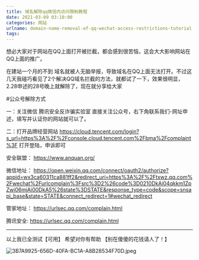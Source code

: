 ```yaml
---
title: 域名解除qq微信内访问限制教程
date: 2021-03-09 03:10:00
categories: 网站
urlname: domain-name-removal-of-qq-wechat-access-restrictions-tutorial
tags:
---
```

<!--markdown-->想必大家对于网站在QQ上面打开被拦截，都会感到很苦恼，这会大大影响网站在QQ上面的推广。

在建站一个月的不到 域名就被人无脑举报，导致域名在QQ上面无法打开。不过这几天我碰巧看见了2个解决QQ域名拦截的方法，就都试了一下，效果很明显，2.28申述的28号晚上就解除了，现在就分享给大家

#公众号解除方式

一：关注微信 腾讯安全反诈骗实验室 直接关注公众号，右下角联系我们-网址申述，填写并认证你的网站就可以了。 

二：打开品牌经营网站 https://cloud.tencent.com/login?s_url=https%3A%2F%2Fconsole.cloud.tencent.com%2Fbma%2Fcomplaint%3F 打开登陆，申诉即可

 安全联盟： https://www.anquan.org/ 

微信地址： https://open.weixin.qq.com/connect/oauth2/authorize?appid=wx3ca60311ca881ff2&redirect_uri=https%3A%2F%2Ftxwz.qq.com%2Fwechat%2Furlcomplain%3Fsrc%3D2%26code%3D0210DkAi04qkkm1ZpZwi06mjAi00DkA5%26state%3DSTATE&response_type=code&scope=snsapi_base&state=STATE&connect_redirect=1#wechat_redirect

 管家地址： https://urlsec.qq.com/complain.html 

腾讯安全: https://urlsec.qq.com/complain.html


----------

 以上我已全测试【可用】 
希望对你有帮助 
【别在傻傻的花钱请人了！】




![3B7A9925-656D-40FA-BC1A-A8B28534F70D.jpeg](https://i.loli.net/2021/03/09/h2pSulmLafAWE9M.jpg)